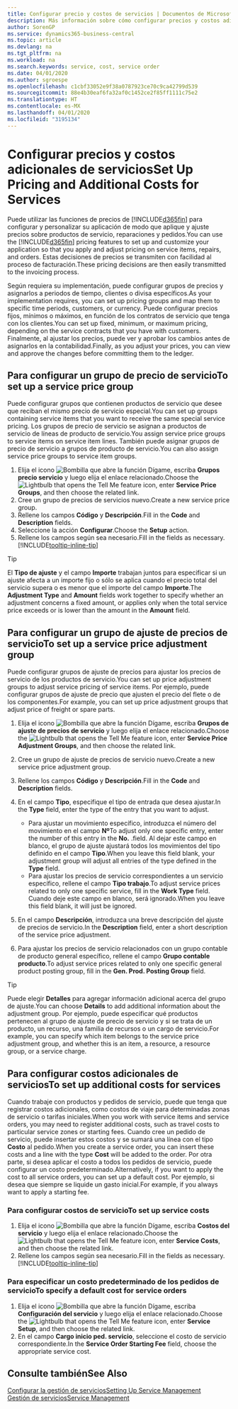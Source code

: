 ```yaml
---
title: Configurar precio y costos de servicios | Documentos de Microsoft
description: Más información sobre cómo configurar precios y costos adicionales de servicios.
author: SorenGP
ms.service: dynamics365-business-central
ms.topic: article
ms.devlang: na
ms.tgt_pltfrm: na
ms.workload: na
ms.search.keywords: service, cost, service order
ms.date: 04/01/2020
ms.author: sgroespe
ms.openlocfilehash: c1cbf33052e9f38a0787923ce70c9ca42799d539
ms.sourcegitcommit: 88e4b30eaf6fa32af0c1452ce2f85ff1111c75e2
ms.translationtype: HT
ms.contentlocale: es-MX
ms.lasthandoff: 04/01/2020
ms.locfileid: "3195134"
---
```

# <a name="set-up-pricing-and-additional-costs-for-services"></a><span data-ttu-id="15696-103">Configurar precios y costos adicionales de servicios</span><span class="sxs-lookup"><span data-stu-id="15696-103">Set Up Pricing and Additional Costs for Services</span></span>
<span data-ttu-id="15696-104">Puede utilizar las funciones de precios de [!INCLUDE[d365fin](includes/d365fin_md.md)] para configurar y personalizar su aplicación de modo que aplique y ajuste precios sobre productos de servicio, reparaciones y pedidos.</span><span class="sxs-lookup"><span data-stu-id="15696-104">You can use the [!INCLUDE[d365fin](includes/d365fin_md.md)] pricing features to set up and customize your application so that you apply and adjust pricing on service items, repairs, and orders.</span></span> <span data-ttu-id="15696-105">Estas decisiones de precios se transmiten con facilidad al proceso de facturación.</span><span class="sxs-lookup"><span data-stu-id="15696-105">These pricing decisions are then easily transmitted to the invoicing process.</span></span>  
  
<span data-ttu-id="15696-106">Según requiera su implementación, puede configurar grupos de precios y asignarlos a periodos de tiempo, clientes o divisa específicos.</span><span class="sxs-lookup"><span data-stu-id="15696-106">As your implementation requires, you can set up pricing groups and map them to specific time periods, customers, or currency.</span></span> <span data-ttu-id="15696-107">Puede configurar precios fijos, mínimos o máximos, en función de los contratos de servicio que tenga con los clientes.</span><span class="sxs-lookup"><span data-stu-id="15696-107">You can set up fixed, minimum, or maximum pricing, depending on the service contracts that you have with customers.</span></span> <span data-ttu-id="15696-108">Finalmente, al ajustar los precios, puede ver y aprobar los cambios antes de asignarlos en la contabilidad.</span><span class="sxs-lookup"><span data-stu-id="15696-108">Finally, as you adjust your prices, you can view and approve the changes before committing them to the ledger.</span></span>  

## <a name="to-set-up-a-service-price-group"></a><span data-ttu-id="15696-109">Para configurar un grupo de precio de servicio</span><span class="sxs-lookup"><span data-stu-id="15696-109">To set up a service price group</span></span>
<span data-ttu-id="15696-110">Puede configurar grupos que contienen productos de servicio que desee que reciban el mismo precio de servicio especial.</span><span class="sxs-lookup"><span data-stu-id="15696-110">You can set up groups containing service items that you want to receive the same special service pricing.</span></span> <span data-ttu-id="15696-111">Los grupos de precio de servicio se asignan a productos de servicio de líneas de producto de servicio.</span><span class="sxs-lookup"><span data-stu-id="15696-111">You assign service price groups to service items on service item lines.</span></span> <span data-ttu-id="15696-112">También puede asignar grupos de precio de servicio a grupos de producto de servicio.</span><span class="sxs-lookup"><span data-stu-id="15696-112">You can also assign service price groups to service item groups.</span></span>  

1. <span data-ttu-id="15696-113">Elija el icono ![Bombilla que abre la función Dígame](media/ui-search/search_small.png "Dígame qué desea hacer"), escriba **Grupos precio servicio** y luego elija el enlace relacionado.</span><span class="sxs-lookup"><span data-stu-id="15696-113">Choose the ![Lightbulb that opens the Tell Me feature](media/ui-search/search_small.png "Tell me what you want to do") icon, enter **Service Price Groups**, and then choose the related link.</span></span>  
2. <span data-ttu-id="15696-114">Cree un grupo de precios de servicios nuevo.</span><span class="sxs-lookup"><span data-stu-id="15696-114">Create a new service price group.</span></span>  
3. <span data-ttu-id="15696-115">Rellene los campos **Código** y **Descripción**.</span><span class="sxs-lookup"><span data-stu-id="15696-115">Fill in the **Code** and **Description** fields.</span></span>  
4. <span data-ttu-id="15696-116">Seleccione la acción **Configurar**.</span><span class="sxs-lookup"><span data-stu-id="15696-116">Choose the **Setup** action.</span></span>  
2. <span data-ttu-id="15696-117">Rellene los campos según sea necesario.</span><span class="sxs-lookup"><span data-stu-id="15696-117">Fill in the fields as necessary.</span></span> [!INCLUDE[tooltip-inline-tip](includes/tooltip-inline-tip_md.md)]  

 > [!Tip]
 > <span data-ttu-id="15696-118">El **Tipo de ajuste** y el campo **Importe** trabajan juntos para especificar si un ajuste afecta a un importe fijo o sólo se aplica cuando el precio total del servicio supera o es menor que el importe del campo **Importe**.</span><span class="sxs-lookup"><span data-stu-id="15696-118">The **Adjustment Type** and **Amount** fields work together to specify whether an adjustment concerns a fixed amount, or applies only when the total service price exceeds or is lower than the amount in the **Amount** field.</span></span>  

## <a name="to-set-up-a-service-price-adjustment-group"></a><span data-ttu-id="15696-119">Para configurar un grupo de ajuste de precios de servicio</span><span class="sxs-lookup"><span data-stu-id="15696-119">To set up a service price adjustment group</span></span>  
<span data-ttu-id="15696-120">Puede configurar grupos de ajuste de precios para ajustar los precios de servicio de los productos de servicio.</span><span class="sxs-lookup"><span data-stu-id="15696-120">You can set up price adjustment groups to adjust service pricing of service items.</span></span> <span data-ttu-id="15696-121">Por ejemplo, puede configurar grupos de ajuste de precio que ajusten el precio del flete o de los componentes.</span><span class="sxs-lookup"><span data-stu-id="15696-121">For example, you can set up price adjustment groups that adjust price of freight or spare parts.</span></span>  
  
1. <span data-ttu-id="15696-122">Elija el icono ![Bombilla que abre la función Dígame](media/ui-search/search_small.png "Dígame qué desea hacer"), escriba **Grupos de ajuste de precios de servicio** y luego elija el enlace relacionado.</span><span class="sxs-lookup"><span data-stu-id="15696-122">Choose the ![Lightbulb that opens the Tell Me feature](media/ui-search/search_small.png "Tell me what you want to do") icon, enter **Service Price Adjustment Groups**, and then choose the related link.</span></span>  
2. <span data-ttu-id="15696-123">Cree un grupo de ajuste de precios de servicio nuevo.</span><span class="sxs-lookup"><span data-stu-id="15696-123">Create a new service price adjustment group.</span></span>  
3. <span data-ttu-id="15696-124">Rellene los campos **Código** y **Descripción**.</span><span class="sxs-lookup"><span data-stu-id="15696-124">Fill in the **Code** and **Description** fields.</span></span>  
4. <span data-ttu-id="15696-125">En el campo **Tipo**, especifique el tipo de entrada que desea ajustar.</span><span class="sxs-lookup"><span data-stu-id="15696-125">In the **Type** field, enter the type of the entry that you want to adjust.</span></span>  
  
    * <span data-ttu-id="15696-126">Para ajustar un movimiento específico, introduzca el número del movimiento en el campo **Nº**</span><span class="sxs-lookup"><span data-stu-id="15696-126">To adjust only one specific entry, enter the number of this entry in the **No.**</span></span> <span data-ttu-id="15696-127">.</span><span class="sxs-lookup"><span data-stu-id="15696-127">field.</span></span> <span data-ttu-id="15696-128">Al dejar este campo en blanco, el grupo de ajuste ajustará todos los movimientos del tipo definido en el campo **Tipo**.</span><span class="sxs-lookup"><span data-stu-id="15696-128">When you leave this field blank, your adjustment group will adjust all entries of the type defined in the **Type** field.</span></span>  
    * <span data-ttu-id="15696-129">Para ajustar los precios de servicio correspondientes a un servicio específico, rellene el campo **Tipo trabajo**.</span><span class="sxs-lookup"><span data-stu-id="15696-129">To adjust service prices related to only one specific service, fill in the **Work Type** field.</span></span> <span data-ttu-id="15696-130">Cuando deje este campo en blanco, será ignorado.</span><span class="sxs-lookup"><span data-stu-id="15696-130">When you leave this field blank, it will just be ignored.</span></span>  
  
5. <span data-ttu-id="15696-131">En el campo **Descripción**, introduzca una breve descripción del ajuste de precios de servicio.</span><span class="sxs-lookup"><span data-stu-id="15696-131">In the **Description** field, enter a short description of the service price adjustment.</span></span>  
6. <span data-ttu-id="15696-132">Para ajustar los precios de servicio relacionados con un grupo contable de producto general específico, rellene el campo **Grupo contable producto**.</span><span class="sxs-lookup"><span data-stu-id="15696-132">To adjust service prices related to only one specific general product posting group, fill in the **Gen. Prod. Posting Group** field.</span></span>

> [!Tip]
> <span data-ttu-id="15696-133">Puede elegir **Detalles** para agregar información adicional acerca del grupo de ajuste.</span><span class="sxs-lookup"><span data-stu-id="15696-133">You can choose **Details** to add additional information about the adjustment group.</span></span> <span data-ttu-id="15696-134">Por ejemplo, puede especificar qué productos pertenecen al grupo de ajuste de precio de servicio y si se trata de un producto, un recurso, una familia de recursos o un cargo de servicio.</span><span class="sxs-lookup"><span data-stu-id="15696-134">For example, you can specify which item belongs to the service price adjustment group, and whether this is an item, a resource, a resource group, or a service charge.</span></span>  

## <a name="to-set-up-additional-costs-for-services"></a><span data-ttu-id="15696-135">Para configurar costos adicionales de servicios</span><span class="sxs-lookup"><span data-stu-id="15696-135">To set up additional costs for services</span></span>
<span data-ttu-id="15696-136">Cuando trabaje con productos y pedidos de servicio, puede que tenga que registrar costos adicionales, como costos de viaje para determinadas zonas de servicio o tarifas iniciales.</span><span class="sxs-lookup"><span data-stu-id="15696-136">When you work with service items and service orders, you may need to register additional costs, such as travel costs to particular service zones or starting fees.</span></span> <span data-ttu-id="15696-137">Cuando cree un pedido de servicio, puede insertar estos costos y se sumará una línea con el tipo **Costo** al pedido.</span><span class="sxs-lookup"><span data-stu-id="15696-137">When you create a service order, you can insert these costs and a line with the type **Cost** will be added to the order.</span></span> <span data-ttu-id="15696-138">Por otra parte, si desea aplicar el costo a todos los pedidos de servicio, puede configurar un costo predeterminado.</span><span class="sxs-lookup"><span data-stu-id="15696-138">Alternatively, if you want to apply the cost to all service orders, you can set up a default cost.</span></span> <span data-ttu-id="15696-139">Por ejemplo, si desea que siempre se liquide un gasto inicial.</span><span class="sxs-lookup"><span data-stu-id="15696-139">For example, if you always want to apply a starting fee.</span></span>
  
### <a name="to-set-up-service-costs"></a><span data-ttu-id="15696-140">Para configurar costos de servicio</span><span class="sxs-lookup"><span data-stu-id="15696-140">To set up service costs</span></span>
1. <span data-ttu-id="15696-141">Elija el icono ![Bombilla que abre la función Dígame](media/ui-search/search_small.png "Dígame qué desea hacer"), escriba **Costos del servicio** y luego elija el enlace relacionado.</span><span class="sxs-lookup"><span data-stu-id="15696-141">Choose the ![Lightbulb that opens the Tell Me feature](media/ui-search/search_small.png "Tell me what you want to do") icon, enter **Service Costs**, and then choose the related link.</span></span> 
2. <span data-ttu-id="15696-142">Rellene los campos según sea necesario.</span><span class="sxs-lookup"><span data-stu-id="15696-142">Fill in the fields as necessary.</span></span> [!INCLUDE[tooltip-inline-tip](includes/tooltip-inline-tip_md.md)]  

### <a name="to-specify-a-default-cost-for-service-orders"></a><span data-ttu-id="15696-143">Para especificar un costo predeterminado de los pedidos de servicio</span><span class="sxs-lookup"><span data-stu-id="15696-143">To specify a default cost for service orders</span></span>
1. <span data-ttu-id="15696-144">Elija el icono ![Bombilla que abre la función Dígame](media/ui-search/search_small.png "Dígame qué desea hacer"), escriba **Configuración del servicio** y luego elija el enlace relacionado.</span><span class="sxs-lookup"><span data-stu-id="15696-144">Choose the ![Lightbulb that opens the Tell Me feature](media/ui-search/search_small.png "Tell me what you want to do") icon, enter **Service Setup**, and then choose the related link.</span></span> 
2. <span data-ttu-id="15696-145">En el campo **Cargo inicio ped. servicio**, seleccione el costo de servicio correspondiente.</span><span class="sxs-lookup"><span data-stu-id="15696-145">In the **Service Order Starting Fee** field, choose the appropriate service cost.</span></span>

## <a name="see-also"></a><span data-ttu-id="15696-146">Consulte también</span><span class="sxs-lookup"><span data-stu-id="15696-146">See Also</span></span>
[<span data-ttu-id="15696-147">Configurar la gestión de servicios</span><span class="sxs-lookup"><span data-stu-id="15696-147">Setting Up Service Management</span></span>](service-setup-service.md)  
[<span data-ttu-id="15696-148">Gestión de servicios</span><span class="sxs-lookup"><span data-stu-id="15696-148">Service Management</span></span>](service-service.md)  
